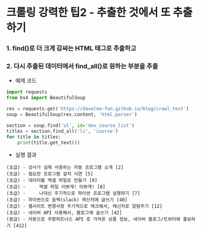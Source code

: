 # **크롤링 강력한 팁2 - 추출한 것에서 또 추출하기**

### **1. find()로 더 크게 감싸는 HTML 태그로 추출하고**
### **2. 다시 추출된 데이터에서 find_all()로 원하는 부분을 추출**

- 예제 코드
```python
import requests
from bs4 import BeautifulSoup

res = requests.get('https://davelee-fun.github.io/blog/crawl_test')
soup = BeautifulSoup(res.content, 'html.parser')

section = soup.find('ul', id='dev_course_list')
titles = section.find_all('li', 'course')
for title in titles:
    print(title.get_text())
```

- 실행 결과
```
(초급) - 강사가 실제 사용하는 자동 프로그램 소개 [2]
(초급) - 필요한 프로그램 설치 시연 [5]
(초급) - 데이터를 엑셀 파일로 만들기 [9]
(초급) -     엑셀 파일 이쁘게! 이쁘게! [8]
(초급) -     나대신 주기적으로 파이썬 프로그램 실행하기 [7]
(초급) - 파이썬으로 슬랙(slack) 메신저에 글쓰기 [40]
(초급) - 웹사이트 변경사항 주기적으로 체크해서, 메신저로 알람주기 [12]
(초급) - 네이버 API 사용해서, 블로그에 글쓰기 [42]
(중급) - 자동으로 쿠팡파트너스 API 로 가져온 상품 정보, 네이버 블로그/트위터에 홍보하기 [412]
```